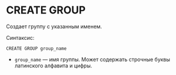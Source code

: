 # CREATE GROUP

Создает группу с указанным именем.

Синтаксис:

```yql
CREATE GROUP group_name
```

* `group_name` — имя группы. Может содержать строчные буквы латинского алфавита и цифры.
